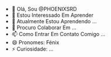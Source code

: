 - 👋 Olá, Sou @PHOENIXSRD
- 👀 Estou Interessado Em Aprender
- 🌱 Atualmente Estou Aprendendo ...
- 💞️ Procuro Colaborar Em ...
- 📫 Como Entrar Em Contato Comigo ...
- 😄 Pronomes: Fénix
- ⚡ Curiosidade: ...

<!---
PHOENIXSRD/PHOENIXSRD É Um Repositório ✨ Especial ✨ Porque Seu `README.md` (Este Arquivo) Aparece Em Seu Perfil Do GitHub.
Você Pode Clicar No Link Visualizar Para Ver Suas Alterações.
--->
